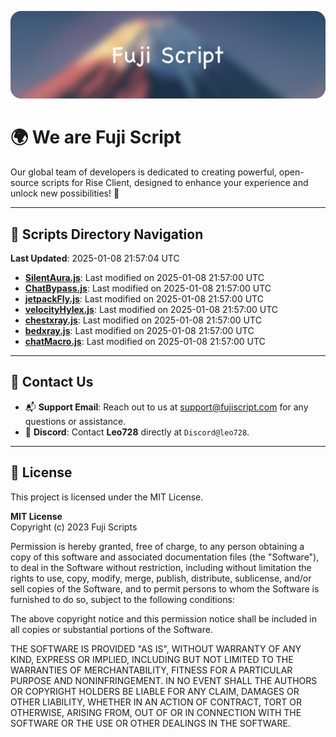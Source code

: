 ![Banner](.github/b.webp)

# 🌍 **We are Fuji Script**

Our global team of developers is dedicated to creating powerful, open-source scripts for Rise Client, designed to enhance your experience and unlock new possibilities! 🌟

---
<!-- SCRIPTS_NAVIGATION_START -->
## 📂 **Scripts Directory Navigation**

**Last Updated**: 2025-01-08 21:57:04 UTC

- **[SilentAura.js](scripts/SilentAura.js)**: Last modified on 2025-01-08 21:57:00 UTC
- **[ChatBypass.js](scripts/ChatBypass.js)**: Last modified on 2025-01-08 21:57:00 UTC
- **[jetpackFly.js](scripts/jetpackFly.js)**: Last modified on 2025-01-08 21:57:00 UTC
- **[velocityHylex.js](scripts/velocityHylex.js)**: Last modified on 2025-01-08 21:57:00 UTC
- **[chestxray.js](scripts/chestxray.js)**: Last modified on 2025-01-08 21:57:00 UTC
- **[bedxray.js](scripts/bedxray.js)**: Last modified on 2025-01-08 21:57:00 UTC
- **[chatMacro.js](scripts/chatMacro.js)**: Last modified on 2025-01-08 21:57:00 UTC

<!-- SCRIPTS_NAVIGATION_END -->

---

## 💬 **Contact Us**  
- 📬 **Support Email**: Reach out to us at [support@fujiscript.com](mailto:support@fujiscript.com) for any questions or assistance.  
- 💬 **Discord**: Contact **Leo728** directly at `Discord@leo728`.

---

## 📜 **License**

This project is licensed under the MIT License.  

**MIT License**  
Copyright (c) 2023 Fuji Scripts  

Permission is hereby granted, free of charge, to any person obtaining a copy of this software and associated documentation files (the "Software"), to deal in the Software without restriction, including without limitation the rights to use, copy, modify, merge, publish, distribute, sublicense, and/or sell copies of the Software, and to permit persons to whom the Software is furnished to do so, subject to the following conditions:  

The above copyright notice and this permission notice shall be included in all copies or substantial portions of the Software.  

THE SOFTWARE IS PROVIDED "AS IS", WITHOUT WARRANTY OF ANY KIND, EXPRESS OR IMPLIED, INCLUDING BUT NOT LIMITED TO THE WARRANTIES OF MERCHANTABILITY, FITNESS FOR A PARTICULAR PURPOSE AND NONINFRINGEMENT. IN NO EVENT SHALL THE AUTHORS OR COPYRIGHT HOLDERS BE LIABLE FOR ANY CLAIM, DAMAGES OR OTHER LIABILITY, WHETHER IN AN ACTION OF CONTRACT, TORT OR OTHERWISE, ARISING FROM, OUT OF OR IN CONNECTION WITH THE SOFTWARE OR THE USE OR OTHER DEALINGS IN THE SOFTWARE.  
